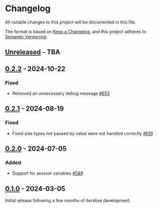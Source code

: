 # Changelog

All notable changes to this project will be documented in this file.

The format is based on [Keep a Changelog](https://keepachangelog.com/en/1.0.0/), and this project adheres
to [Semantic Versioning](https://semver.org/spec/v2.0.0.html).

## [Unreleased] - TBA

## [0.2.2] - 2024-10-22

### Fixed

* Removed an unnecessary debug message [#653](https://github.com/omnigres/omnigres/pull/653])

## [0.2.1] - 2024-08-19

### Fixed

* Fixed size types not passed by value were not handled correctly [#619](https://github.com/omnigres/omnigres/pull/619])

## [0.2.0] - 2024-07-05

### Added

* Support for session variables [#589](https://github.com/omnigres/omnigres/pull/589)

## [0.1.0] - 2024-03-05

Initial release following a few months of iterative development.

[Unreleased]: https://github.com/omnigres/omnigres/commits/next/omni_var

[0.1.0]: [https://github.com/omnigres/omnigres/pull/511]

[0.2.0]: [https://github.com/omnigres/omnigres/pull/589]

[0.2.1]: [https://github.com/omnigres/omnigres/pull/619]

[0.2.2]: [https://github.com/omnigres/omnigres/pull/652]
